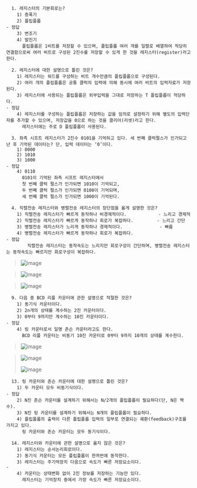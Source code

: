 ```496p
  1. 레지스터의 기본회로는?
    1) 증폭기 
    2) 플립플롭                                                                                                                             - 정답
    3) 변조기 
    4) 발진기
      플립플롭은 1비트를 저장할 수 있으며, 플립플롭 여러 개를 일렬로 배열하여 적당히 연결함으로써 여러 비트로 구성된 2진수를 저장할 수 있게 한 것을 레지스터(register)라고 한다.
```

```
  2. 레지스터에 대한 설명으로 틀린 것은?
    1) 레지스터는 워드를 구성하는 비트 개수만큼의 플립플롭으로 구성된다.
    2) 여러 개의 플립플롭은 공통 클럭의 입력에 의해 동시에 여러 비트의 입력자료가 저장된다.
    3) 레지스터에 사용되는 플립플롭은 외부입력을 그대로 저장하는 T 플립플롭이 적당하다.                                                                          - 정답
    4) 레지스터를 구성하는 플립플롭은 저장하는 값을 임의로 설정하기 위해 별도의 입력단자를 추가할 수 있으며, 저장값을 0으로 하는 것을 클리어(리셋)라고 한다.
      레지스터에는 주로 D 플립플롭이 사용된다.
```

```
  3. 좌측 시프트 레지스터가 2진수 0101을 기억하고 있다. 세 번째 클럭펄스가 인가되고 난 후 기억된 데이터는? 단, 입력 데이터는 ‘0’이다.
    1) 0000  
    2) 1010 
    3) 1000                                                                                                                                 - 정답
    4) 0110 
      0101이 기억된 좌측 시프트 레지스터에서 
      첫 번째 클럭 펄스가 인가되면 1010이 기억되고, 
      두 번째 클럭 펄스가 인가되면 0100이 기억되며, 
      세 번째 클럭 펄스가 인가되면 1000이 기억된다.
```

```
  4. 직렬전송 레지스터와 병렬전송 레지스터의 장단점을 옳게 설명한 것은?
    1) 직렬전송 레지스터가 빠르게 동작하나 비경제적이다.            - 느리고 경제적
    2) 직렬전송 레지스터가 빠르게 동작하나 회로가 복잡하다.         - 느리고 간단
    3) 병렬전송 레지스터가 느리게 동작하나 경제적이다.              - 빠름
    4) 병렬전송 레지스터가 빠르게 동작하나 회로가 복잡하다.                                                                                       - 정답
        직렬전송 레지스터는 동작속도는 느리지만 회로구성이 간단하며, 병렬전송 레지스터는 동작속도는 빠르지만 회로구성이 복잡하다.
```

> ![image](https://user-images.githubusercontent.com/17442343/172014725-2170fa20-707f-4998-b150-38a4fe01d8f4.png)

> ![image](https://user-images.githubusercontent.com/17442343/172015357-fa22ee11-7d70-44f7-bd01-3c17a0b6adec.png)

> ![image](https://user-images.githubusercontent.com/17442343/172015416-90df6cf3-32ab-4ee8-b8f3-c1533a66421f.png)


```
  9. 다음 중 BCD 리플 카운터에 관한 설명으로 적절한 것은?
    1) 동기식 카운터이다. 
    2) 2n개의 상태를 계수하는 2진 카운터이다. 
    3) 0부터 9까지만 계수하는 10진 카운터이다.                                                                                         - 정답
    4) 링 카운터로서 일명 존슨 카운터라고도 한다. 
      BCD 리플 카운터는 비동기 10진 카운터로 0부터 9까지 10개의 상태를 계수한다.
```

> ![image](https://user-images.githubusercontent.com/17442343/172015502-0b04b766-d561-4939-8b33-1d755aacb235.png)

> ![image](https://user-images.githubusercontent.com/17442343/172015540-1f6879bd-7a8f-4951-ab2b-853f54090a45.png)
>
>  ![image](https://user-images.githubusercontent.com/17442343/172015566-972ba5a1-1ed1-49df-886b-ad2b3062efac.png)


```
  13. 링 카운터와 존슨 카운터에 대한 설명으로 틀린 것은?
    1) 두 카운터 모두 비동기식이다.                                                                                                           - 정답
    2) N진 존슨 카운터를 설계하기 위해서는 N/2개의 플립플롭이 필요하다(단, N은 짝수). 
    3) N진 링 카운터를 설계하기 위해서는 N개의 플립플롭이 필요하다.
    4) 플립플롭의 출력이 다른 플립플롭 입력의 일부로 연결되는 궤환(feedback)구조를 가지고 있다.
      링 카운터와 존슨 카운터는 모두 동기식이다.
```

```
  14. 레지스터와 카운터에 관한 설명으로 옳지 않은 것은?
    1) 레지스터는 순서논리회로이다.
    2) 동기식 카운터는 모든 플립플롭이 한꺼번에 동작한다.
    3) 레지스터는 주기억장치 다음으로 속도가 빠른 저장요소이다.                                                                - 
    4) 카운터는 상태변화 없이 2진 정보를 저장하는 기능만 있다.
      레지스터는 기억장치 중에서 가장 속도가 빠른 저장요소이다.
```










